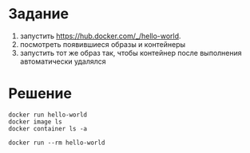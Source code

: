 # Задание

1. запустить https://hub.docker.com/_/hello-world.
2. посмотреть появившиеся образы и контейнеры
3. запустить тот же образ так, чтобы контейнер после выполнения автоматически удалялся

# Решение

    docker run hello-world
    docker image ls
    docker container ls -a

    docker run --rm hello-world
